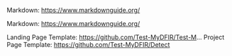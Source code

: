  Markdown: https://www.markdownguide.org/

 Markdown: https://www.markdownguide.org/

Landing Page Template: https://github.com/Test-MyDFIR/Test-M...
Project Page Template: https://github.com/Test-MyDFIR/Detect
 
<!--
**Joyce6420/Joyce6420** is a ✨ _special_ ✨ repository because its `README.md` (this file) appears on your GitHub profile.

Here are some ideas to get you started:

- 🔭 I’m currently working on ...
- 🌱 I’m currently learning ...
- 👯 I’m looking to collaborate on ...
- 🤔 I’m looking for help with ...
- 💬 Ask me about ...
- 📫 How to reach me: ...
- 😄 Pronouns: ...
- ⚡ Fun fact: ...
-->

